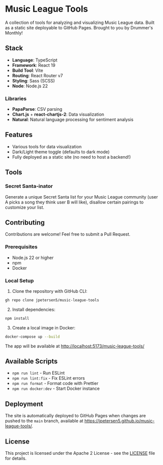 # Music League Tools

A collection of tools for analyzing and visualizing Music League data. Built as a static site deployable to GitHub Pages. Brought to you by Drummer's Monthly!

## Stack

- **Language**: TypeScript
- **Framework**: React 19
- **Build Tool**: Vite
- **Routing**: React Router v7
- **Styling**: Sass (SCSS)
- **Node**: Node.js 22

### Libraries

- **PapaParse**: CSV parsing
- **Chart.js** + **react-chartjs-2**: Data visualization
- **Natural**: Natural language processing for sentiment analysis

## Features

- Various tools for data visualization
- Dark/Light theme toggle (defaults to dark mode)
- Fully deployed as a static site (no need to host a backend!)

## Tools

### Secret Santa-inator

Generate a unique Secret Santa list for your Music League community (user A picks a song they think user B will like), disallow certain pairings to customize your list.

## Contributing

Contributions are welcome! Feel free to submit a Pull Request.

### Prerequisites

- Node.js 22 or higher
- npm
- Docker

### Local Setup

1. Clone the repository with GitHub CLI:

```bash
gh repo clone jpetersen5/music-league-tools
```

2. Install dependencies:

```bash
npm install
```

3. Create a local image in Docker:

```bash
docker-compose up --build
```

The app will be available at [http://localhost:5173/music-league-tools/](http://localhost:5173/music-league-tools/)

## Available Scripts

- `npm run lint` - Run ESLint
- `npm run lint:fix` - Fix ESLint errors
- `npm run format` - Format code with Prettier
- `npm run docker:dev` - Start Docker instance

## Deployment

The site is automatically deployed to GitHub Pages when changes are pushed to the `main` branch, available at https://jpetersen5.github.io/music-league-tools/.

## License

This project is licensed under the Apache 2 License - see the [LICENSE](LICENSE) file for details.
